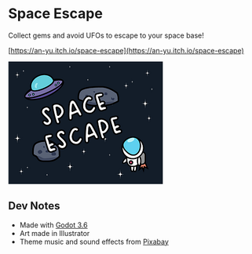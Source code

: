 # Space Escape

Collect gems and avoid UFOs to escape to your space base!

[https://an-yu.itch.io/space-escape](https://an-yu.itch.io/space-escape)

![](_assets/itchio-thumbnail.png)

## Dev Notes
- Made with [Godot 3.6](https://godotengine.org/article/dev-snapshot-godot-3-6-beta-3)
- Art made in Illustrator
- Theme music and sound effects from [Pixabay](https://pixabay.com)